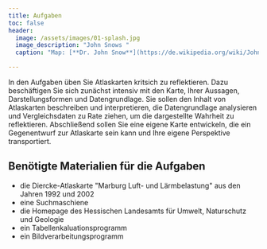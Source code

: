 ```yaml
---
title: Aufgaben
toc: false
header:
  image: /assets/images/01-splash.jpg
  image_description: "John Snows "
  caption: "Map: [**Dr. John Snow**](https://de.wikipedia.org/wiki/John_Snow_(Mediziner)) [Wellcome Library via wikimedia](https://w.wiki/QtV)"

---
```



In den Aufgaben üben Sie Atlaskarten kritsich zu reflektieren. Dazu beschäftigen Sie sich zunächst intensiv mit den Karte, Ihrer Aussagen, Darstellungsformen und Datengrundlage. Sie sollen den Inhalt von Atlaskarten beschreiben und interpretieren, die Datengrundlage analysieren und Vergleichsdaten zu Rate ziehen, um die dargestellte Wahrheit zu reflektieren. Abschließend sollen Sie eine eigene Karte entwickeln, die ein Gegenentwurf zur Atlaskarte sein kann und Ihre eigene Perspektive transportiert.


## Benötigte Materialien für die Aufgaben
* die Diercke-Atlaskarte "Marburg Luft- und Lärmbelastung" aus den Jahren 1992 und 2002
* eine Suchmaschiene
* die Homepage des Hessischen Landesamts für Umwelt, Naturschutz und Geologie
* ein Tabellenkaluationsprogramm
* ein Bildverarbeitungsprogramm
